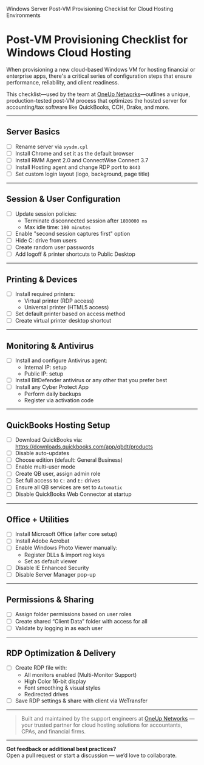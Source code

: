 Windows Server Post-VM Provisioning Checklist for Cloud Hosting Environments

# Post-VM Provisioning Checklist for Windows Cloud Hosting

When provisioning a new cloud-based Windows VM for hosting financial or enterprise apps, there's a critical series of configuration steps that ensure performance, reliability, and client readiness.

This checklist—used by the team at [OneUp Networks](https://www.oneupnetworks.com/)—outlines a unique, production-tested post-VM process that optimizes the hosted server for accounting/tax software like QuickBooks, CCH, Drake, and more.

---

## Server Basics

- [ ] Rename server via `sysdm.cpl`
- [ ] Install Chrome and set it as the default browser
- [ ] Install RMM Agent 2.0 and ConnectWise Connect 3.7
- [ ] Install Hosting agent and change RDP port to `8443`
- [ ] Set custom login layout (logo, background, page title)

---

## Session & User Configuration

- [ ] Update session policies:
  - Terminate disconnected session after `1800000 ms`
  - Max idle time: `180 minutes`
- [ ] Enable "second session captures first" option
- [ ] Hide C: drive from users
- [ ] Create random user passwords
- [ ] Add logoff & printer shortcuts to Public Desktop

---

## Printing & Devices

- [ ] Install required printers:
  - Virtual printer (RDP access)
  - Universal printer (HTML5 access)
- [ ] Set default printer based on access method
- [ ] Create virtual printer desktop shortcut

---

## Monitoring & Antivirus

- [ ] Install and configure Antivirus agent:
  - Internal IP: setup
  - Public IP: setup
- [ ] Install BitDefender antivirus or any other that you prefer best
- [ ] Install any Cyber Protect App
  - Perform daily backups
  - Register via activation code

---

## QuickBooks Hosting Setup

- [ ] Download QuickBooks via:  
  https://downloads.quickbooks.com/app/qbdt/products
- [ ] Disable auto-updates
- [ ] Choose edition (default: General Business)
- [ ] Enable multi-user mode
- [ ] Create QB user, assign admin role
- [ ] Set full access to `C:` and `E:` drives
- [ ] Ensure all QB services are set to `Automatic`
- [ ] Disable QuickBooks Web Connector at startup

---

## Office + Utilities

- [ ] Install Microsoft Office (after core setup)
- [ ] Install Adobe Acrobat
- [ ] Enable Windows Photo Viewer manually:
  - Register DLLs & import reg keys
  - Set as default viewer
- [ ] Disable IE Enhanced Security
- [ ] Disable Server Manager pop-up

---

## Permissions & Sharing

- [ ] Assign folder permissions based on user roles
- [ ] Create shared “Client Data” folder with access for all
- [ ] Validate by logging in as each user

---

## RDP Optimization & Delivery

- [ ] Create RDP file with:
  - All monitors enabled (Multi-Monitor Support)
  - High Color 16-bit display
  - Font smoothing & visual styles
  - Redirected drives
- [ ] Save RDP settings & share with client via WeTransfer

---

> Built and maintained by the support engineers at [OneUp Networks](https://www.oneupnetworks.com/?ref=github-postvm) — your trusted partner for cloud hosting solutions for accountants, CPAs, and financial firms.

---

**Got feedback or additional best practices?**  
Open a pull request or start a discussion — we’d love to collaborate.
